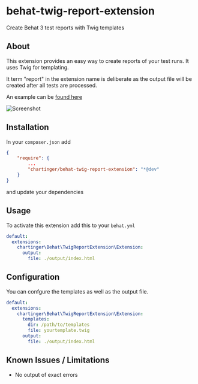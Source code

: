 behat-twig-report-extension
===========================

Create Behat 3 test reports with Twig templates

## About

This extension provides an easy way to create reports of your test runs. It uses Twig for templating.

It term "report" in the extension name is deliberate as the output file will be created after all tests are processed. 

An example can be [found here](http://htmlpreview.github.io/?https://raw.githubusercontent.com/chartinger/behat-twig-report-extension/master/doc/example-output.html)

![Screenshot](https://raw.githubusercontent.com/chartinger/behat-twig-report-extension/master/doc/example.png "Example Screenshot")

## Installation

In your `composer.json` add
```json
{
    "require": {
        ...
        "chartinger/behat-twig-report-extension": "*@dev"
    }
}
```
and update your dependencies

## Usage

To activate this extension add this to your `behat.yml`

```YAML
default:
  extensions:
    chartinger\Behat\TwigReportExtension\Extension:
      output:
        file: ./output/index.html
```

## Configuration

You can confgure the templates as well as the output file.

```YAML
default:
  extensions:
    chartinger\Behat\TwigReportExtension\Extension:
      templates:
        dir: /path/to/templates
        file: yourtemplate.twig
      output:
        file: ./output/index.html
```

## Known Issues / Limitations

* No output of exact errors


